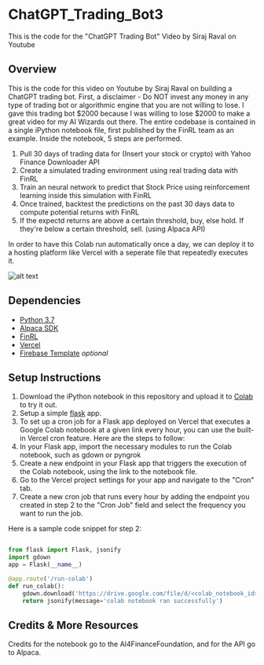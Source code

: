 # ChatGPT_Trading_Bot3

This is the code for the "ChatGPT Trading Bot" Video by Siraj Raval on Youtube


## Overview

This is the code for this video on Youtube by Siraj Raval on building a ChatGPT trading bot. First, a disclaimer - Do NOT invest any money in any type of trading bot or algorithmic engine that you are not willing to lose. I gave this trading bot $2000 because I was willing to lose $2000 to make a great video for my AI Wizards out there. The entire codebase is contained in a single iPython notebook file, first published by the FinRL team as an example. Inside the notebook, 5 steps are performed.

1. Pull 30 days of trading data for (Insert your stock or crypto) with Yahoo Finance Downloader API
2. Create a simulated trading environment using real trading data with FinRL
3. Train an neural network to predict that Stock Price using reinforcement learning inside this simulation with FinRL
4. Once trained, backtest the predictions on the past 30 days data to compute potential returns with FinRL
5. If the expectd returns are above a certain threshold, buy, else hold. If they're below a certain threshold, sell. (using Alpaca API)

In order to have this Colab run automatically once a day, we can deploy it to a hosting platform like Vercel with a seperate file that repeatedly executes it. 

![alt text](https://i.ibb.co/4KJx9y0/Screen-Shot-2023-01-13-at-10-04-39-AM.png)


## Dependencies 

- [Python 3.7](https://www.python.org/downloads/)
- [Alpaca SDK](https://alpaca.markets/)
- [FinRL](https://github.com/AI4Finance-Foundation/FinRL)
- [Vercel](https://vercel.com)
- [Firebase Template](https://github.com/llSourcell/firebase_react_startup_template) *optional*

## Setup Instructions

1. Download the iPython notebook in this repository and upload it to [Colab](colab.research.google.com) to try it out.
2. Setup a simple [flask](https://flask.palletsprojects.com/en/1.1.x/quickstart/) app.
3. To set up a cron job for a Flask app deployed on Vercel that executes a Google Colab notebook at a given link every hour, you can use the built-in Vercel cron feature. Here are the steps to follow:
4. In your Flask app, import the necessary modules to run the Colab notebook, such as gdown or pyngrok
5. Create a new endpoint in your Flask app that triggers the execution of the Colab notebook, using the link to the notebook file.
6. Go to the Vercel project settings for your app and navigate to the "Cron" tab.
7. Create a new cron job that runs every hour by adding the endpoint you created in step 2 to the "Cron Job" field and select the frequency you want to run the job.

Here is a sample code snippet for step 2:

```python

from flask import Flask, jsonify
import gdown
app = Flask(__name__)

@app.route('/run-colab')
def run_colab():
    gdown.download('https://drive.google.com/file/d/<colab_notebook_id>', 'colab.ipynb', quiet=False)
    return jsonify(message='colab notebook ran successfully')

```

## Credits & More Resources

Credits for the notebook go to the AI4FinanceFoundation, and for the API go to Alpaca.
